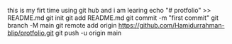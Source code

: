 this is my firt time using git hub and i am learing 
echo "# protfolio" >> README.md
git init
git add README.md
git commit -m "first commit"
git branch -M main
git remote add origin https://github.com/Hamidurrahman-blip/protfolio.git
git push -u origin main
